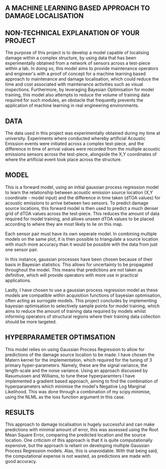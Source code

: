 ## A MACHINE LEARNING BASED APPROACH TO DAMAGE LOCALISATION

## NON-TECHNICAL EXPLANATION OF YOUR PROJECT
The purpose of this project is to develop a model capable of localising damage within a complex structure, by using data that has been experimentally obtained from a network of sensors across a test-piece within a lab. In doing so, this model aims to provide maintenance operators and engineer's with a proof of concept for a machine learning based approach to maintenance and damage localisation, which could reduce the time and cost associated with maintenance activities such as visual inspections. Furthermore, by leveraging Bayesian Optimisation for model training, this model also attempts to reduce the volume of training data required for such modules, an obstacle that frequently prevents the application of machine learning in real engineering environments.

## DATA
The data used in this project was experimentally obtained during my time at university. Experiments where conducted whereby artificial Acoustic Emission events were initiated across a complex test-piece, and the difference in time of arrival values were recorded from the multiple acoustic emissions sensors across the test-piece, alongside the X,Y coordinates of where the artificial event took place across the structure. 

## MODEL 
This is a forward model, using an initial gaussian process regression model to learn the relationship between acoustic emission source location (X,Y coordinate - model input) and the difference in time taken (dTOA values) for acoustic emissions to arrive between two sensors. To predict damage source locations, this forward model is then used to predict a much denser grid of dTOA values across the test-piece. This reduces the amount of data required for model training, and allows unseen dTOA values to be placed according to where they are most likely to lie on this map. 

Each sensor pair must have its own seperate model. In combining multiple models on the same plot, it is then possible to triangulate a source location with much more accuracy than it would be possible with the data from just one sensor pair. 

In this instance, gaussian processes have been chosen because of their basis in Bayesian statistics. This allows for uncertainty to be propagated throughout the model. This means that predictions are not taken as definitive, which will provide operators with more use in practical applications.

Lastly, I have chosen to use a gaussian process regression model as these models are compatible within acquisition functions of bayesian optimisation, often acting as surrogate models. This project concludes by implementing bayesian optimisation to selectively sample points for model training, which aims to reduce the amount of training data required by models whilst informing operators of structural regions where their training data collection should be more targeted.

## HYPERPARAMETER OPTIMSATION
This model relies on using Gaussian Process Regression to allow for predictions of the damage source location to be made. I have chosen the Matern kernel for the implementation, which required for the tuning of 3 primary hyper-parameters. Namely, these are the signal variance, the length-scale and the noise variance. Using an approach discussed by Rasumussen and Williams, to tune these hyperparamters I have implemented a gradient based approach, aiming to find the combination of hyperparameters which minimise the model's Negative Log Marginal Likelihood. This was done through a combination of my scipy.minimise, using the NLML as the loss function argument in this case.

## RESULTS
This approach to damage localisation is hugely successful and can make predictions with minimal amount of error, this was assessed using the Root Mean Square Error, comparing the predicted location and the source location. One criticism of this approach is that it is quite computationally expensive, but the approach is reliant on developing multiple Gaussian Process Regression models. Alas, this is unavoidable. With that being said, the computational expense is not wasted, as predictions are made with good accuracy.
